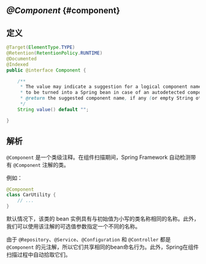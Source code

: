 ## _**@Component**_ {#component}

## 定义

```java
@Target(ElementType.TYPE)
@Retention(RetentionPolicy.RUNTIME)
@Documented
@Indexed
public @interface Component {

    /**
     * The value may indicate a suggestion for a logical component name,
     * to be turned into a Spring bean in case of an autodetected component.
     * @return the suggested component name, if any (or empty String otherwise)
     */
    String value() default "";

}
```

## 解析

`@Component` 是一个类级注释。在组件扫描期间，Spring Framework 自动检测带有 `@Component` 注解的类。

例如：

```java
@Component
class CarUtility {
    // ...
}
```

默认情况下，该类的 bean 实例具有与初始值为小写的类名称相同的名称。此外，我们可以使用该注解的可选值参数指定一个不同的名称。

由于 `@Repository`、`@Service`、`@Configuration` 和 `@Controller` 都是 `@Component` 的元注解，所以它们共享相同的bean命名行为。此外，Spring在组件扫描过程中自动拾取它们。


